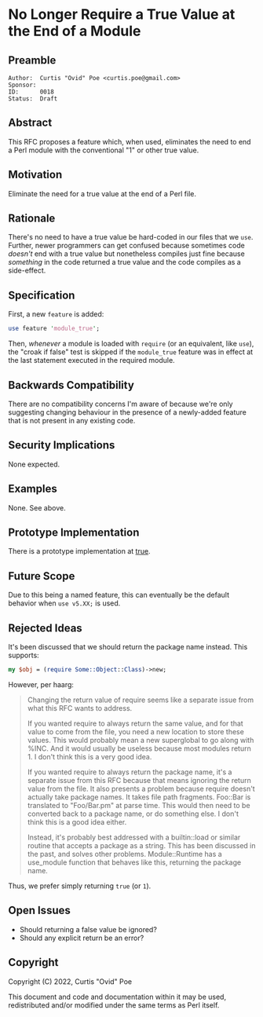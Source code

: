 # No Longer Require a True Value at the End of a Module

## Preamble

    Author:  Curtis "Ovid" Poe <curtis.poe@gmail.com>
    Sponsor:
    ID:      0018
    Status:  Draft

## Abstract

This RFC proposes a feature which, when used, eliminates the need to end a Perl
module with the conventional "1" or other true value.

## Motivation

Eliminate the need for a true value at the end of a Perl file.

## Rationale

There's no need to have a true value be hard-coded in our files that we
`use`. Further, newer programmers can get confused because sometimes code
_doesn't_ end with a true value but nonetheless compiles just fine because
_something_ in the code returned a true value and the code compiles as a
side-effect.

## Specification

First, a new `feature` is added:

```perl
use feature 'module_true';
```

Then, *whenever* a module is loaded with `require` (or an equivalent, like
`use`), the "croak if false" test is skipped if the `module_true` feature was
in effect at the last statement executed in the required module.

## Backwards Compatibility

There are no compatibility concerns I'm aware of because we're only suggesting
changing behaviour in the presence of a newly-added feature that is not
present in any existing code.

## Security Implications

None expected.

## Examples

None. See above.

## Prototype Implementation

There is a prototype implementation at [true](https://metacpan.org/pod/true).

## Future Scope

Due to this being a named feature, this can eventually be the default behavior
when `use v5.XX;` is used.

## Rejected Ideas

It's been discussed that we should return the package name instead. This
supports:

```perl
my $obj = (require Some::Object::Class)->new;
```

However, per haarg:

> Changing the return value of require seems like a separate issue from what
> this RFC wants to address.
>
> If you wanted require to always return the same value, and for that value to
> come from the file, you need a new location to store these values. This
> would probably mean a new superglobal to go along with %INC. And it would
> usually be useless because most modules return 1. I don't think this is a
> very good idea.
>
> If you wanted require to always return the package name, it's a separate
> issue from this RFC because that means ignoring the return value from the
> file. It also presents a problem because require doesn't actually take
> package names.  It takes file path fragments. Foo::Bar is translated to
> "Foo/Bar.pm" at parse time. This would then need to be converted back to a
> package name, or do something else. I don't think this is a good idea
> either.
>
> Instead, it's probably best addressed with a builtin::load or similar
> routine that accepts a package as a string. This has been discussed in the
> past, and solves other problems. Module::Runtime has a use_module function
> that behaves like this, returning the package name.

Thus, we prefer simply returning `true` (or `1`).

## Open Issues

* Should returning a false value be ignored?
* Should any explicit return be an error?

## Copyright

Copyright (C) 2022, Curtis "Ovid" Poe

This document and code and documentation within it may be used, redistributed
and/or modified under the same terms as Perl itself.
